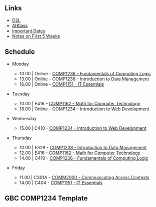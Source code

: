 ## Links
- [D2L](https://learn.georgebrown.ca)
- [AtKlass](https://app.atklass.com)
- [Important Dates](https://www.georgebrown.ca/current-students/important-dates?term=27246&category=131)
- [Notes on First 5 Weeks](comp1238.md)

## Schedule
- Monday
  - 10.00 | Online - [COMP1236 - Fundamentals of Computing Logic](https://learn.georgebrown.ca/d2l/home/337951)
  - 13.00 | Online - [COMP1238 - Introduction to Data Management](https://learn.georgebrown.ca/d2l/home/334969)
  - 16.00 | Online - [COMP1151 - IT Essentials](https://learn.georgebrown.ca/d2l/home/335096)

- Tuesday
  - 10.00 | E416 - [COMP1162 - Math for Computer Technology](https://learn.georgebrown.ca/d2l/home/330725)
  - 18.00 | Online - [COMP1234 - Introduction to Web Development](https://learn.georgebrown.ca/d2l/home/342908)

- Wednesday
  - 15.00 | C410 - [COMP1234 - Introduction to Web Development](https://learn.georgebrown.ca/d2l/home/342908)

- Thursday
  - 10.00 | E329 - [COMP1238 - Introduction to Data Management](https://learn.georgebrown.ca/d2l/home/334969)
  - 12.00 | E416 - [COMP1162 - Math for Computer Technology](https://learn.georgebrown.ca/d2l/home/330725)
  - 14.00 | C410 - [COMP1236 - Fundamentals of Computing Logic](https://learn.georgebrown.ca/d2l/home/337951)

- Friday
  - 11.00 | C301A - [COMM2000 - Communicating Across Contexts](https://learn.georgebrown.ca/d2l/home/325120)
  - 14.00 | C404 - [COMP1151 - IT Essentials](https://learn.georgebrown.ca/d2l/home/335096)

## GBC COMP1234 Template



